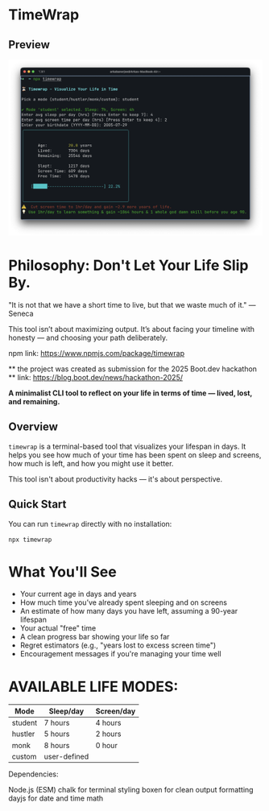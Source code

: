 # TimeWrap

## Preview

![Timewrap CLI](assests/final-product.png)

# Philosophy:  Don't Let Your Life Slip By.

"It is not that we have a short time to live, but that we waste much of it."
— Seneca

This tool isn’t about maximizing output.
It’s about facing your timeline with honesty — and choosing your path deliberately.

npm link: https://www.npmjs.com/package/timewrap

** the project was created as submission for the 2025 Boot.dev hackathon **
link: https://blog.boot.dev/news/hackathon-2025/


**A minimalist CLI tool to reflect on your life in terms of time — lived, lost, and remaining.**


## Overview

`timewrap` is a terminal-based tool that visualizes your lifespan in days. It helps you see how much of your time has been spent on sleep and screens, how much is left, and how you might use it better.

This tool isn't about productivity hacks — it's about perspective.


## Quick Start

You can run `timewrap` directly with no installation:

```bash
npx timewrap
```

# What You'll See
* Your current age in days and years
* How much time you’ve already spent sleeping and on screens
* An estimate of how many days you have left, assuming a 90-year lifespan
* Your actual "free" time
* A clean progress bar showing your life so far
* Regret estimators (e.g., "years lost to excess screen time")
* Encouragement messages if you're managing your time well



# AVAILABLE LIFE MODES:
| Mode    | Sleep/day    | Screen/day |
| ------- | ------------ | ---------- |
| student | 7 hours      | 4 hours    |
| hustler | 5 hours      | 2 hours    |
| monk    | 8 hours      | 0 hour     |
| custom  | user-defined |            |


Dependencies:

Node.js (ESM)
chalk for terminal styling
boxen for clean output formatting
dayjs for date and time math

